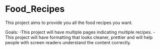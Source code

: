 # Food_Recipes

This project aims to provide you all the food recipes you want. 

Goals:
-This project will have multiple pages indicating multiple recipes.
-This project will have formatting that looks cleaner, prettier and will help people with screen readers understand the content correctly.